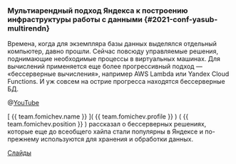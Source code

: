 ### Мультиарендный подход Яндекса к построению инфраструктуры работы с данными {#2021-conf-yasub-multirendn}
Времена, когда для экземпляра базы данных выделялся отдельный компьютер, давно прошли. Сейчас повсюду управляемые решения, поднимающие необходимые процессы в виртуальных машинах. Для вычислений применяется еще более прогрессивный подход — «бессерверные вычисления», например AWS Lambda или Yandex Cloud Functions. И уж совсем на острие прогресса находятся бессерверные БД.

@[YouTube](https://www.youtube.com/watch?v=35Q2338ywEw&t=4282s)

[ {{ team.fomichev.name }} ]( {{ team.fomichev.profile }} ) ( {{ team.fomichev.position }} ) рассказал о бессерверных решениях, которые еще до всеобщего хайпа стали популярны в Яндексе и по-прежнему используются для хранения и обработки данных.

[Слайды](https://presentations.ydb.tech/2021/ru/ya_subbotnic_infrastructure/presentation.pdf)